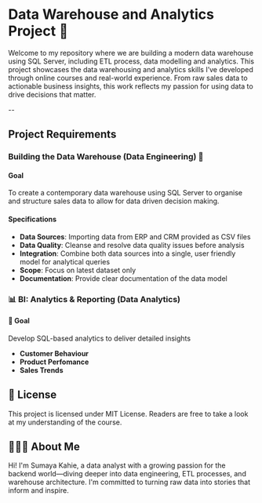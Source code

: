 # Data Warehouse and Analytics Project 🚀

Welcome to my repository where we are building a modern data warehouse using SQL Server, including ETL process, data modelling and analytics.
This project showcases the data warehousing and analytics skills I’ve developed through online courses and real-world experience. From raw sales data to actionable business insights, this work reflects my passion for using data to drive decisions that matter. 

--
## Project Requirements

### Building the Data Warehouse (Data Engineering) 🔧

#### Goal
To create a contemporary data warehouse using SQL Server to organise and structure sales data to allow for data driven decision making.

#### Specifications
- **Data Sources**: Importing data from ERP and CRM provided as CSV files
- **Data Quality**: Cleanse and resolve data quality issues before analysis
- **Integration**: Combine both data sources into a single, user friendly model for analytical queries
- **Scope**: Focus on latest dataset only
- **Documentation**: Provide clear documentation of the data model


### 📊 BI: Analytics & Reporting (Data Analytics)

#### 🥅 Goal
Develop SQL-based analytics to deliver detailed insights
- **Customer Behaviour**
- **Product Perfomance**
- **Sales Trends**

## 📝 License

This project is licensed under MIT License. Readers are free to take a look at my understanding of the course.

## 👩🏽‍💻 About Me

Hi! I'm Sumaya Kahie, a data analyst with a growing passion for the backend world—diving deeper into data engineering, ETL processes, and warehouse architecture. I'm committed to turning raw data into stories that inform and inspire. 







